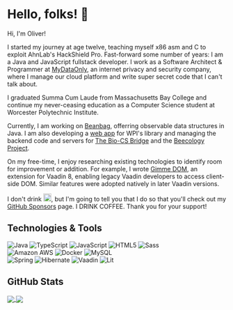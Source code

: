 # Hello, folks! 👋

Hi, I'm Oliver!

I started my journey at age twelve, teaching myself x86 asm and C to exploit AhnLab's HackShield Pro. Fast-forward some number of years: I am a Java and JavaScript fullstack developer. I work as a Software Architect & Programmer at [MyDataOnly](https://mydataonly.com/), an internet privacy and security company, where I manage our cloud platform and write super secret code that I can't talk about.

I graduated Summa Cum Laude from Massachusetts Bay College and continue my never-ceasing education as a Computer Science student at Worcester Polytechnic Institute.

Currently, I am working on [Beanbag](https://github.com/oliveryasuna/beanbag), offerring observable data structures in Java. I am also developing a [web app](https://github.com/WPI-Gordon-Library) for WPI's library and managing the backend code and servers for [The Bio-CS Bridge](https://biocsbridge.wpi.edu/) and the [Beecology Project](https://beecology.wpi.edu/).

On my free-time, I enjoy researching existing technologies to identify room for improvement or addition. For example, I wrote [Gimme DOM](https://github.com/oliveryasuna/gimme-dom), an extension for Vaadin 8, enabling legacy Vaadin developers to access client-side DOM. Similar features were adopted natively in later Vaadin versions.

I don't drink <img src="https://raw.githubusercontent.com/Rush/Font-Awesome-SVG-PNG/master/black/svg/coffee.svg" alt="coffee" width="18px"/>, but I'm going to tell you that I do so that you'll check out my [GitHub Sponsors](https://github.com/sponsors/oliveryasuna) page. I DRINK COFFEE. Thank you for your support!

## Technologies & Tools

![Java](https://a11ybadges.com/badge?logo=java)
![TypeScript](https://a11ybadges.com/badge?logo=typescript)
![JavaScript](https://a11ybadges.com/badge?logo=javascript)
![HTML5](https://a11ybadges.com/badge?logo=html5)
![Sass](https://a11ybadges.com/badge?logo=sass)<br/>
![Amazon AWS](https://a11ybadges.com/badge?logo=amazonaws)
![Docker](https://a11ybadges.com/badge?logo=docker)
![MySQL](https://a11ybadges.com/badge?logo=mysql)<br/>
![Spring](https://a11ybadges.com/badge?logo=spring)
![Hibernate](https://a11ybadges.com/badge?logo=hibernate)
![Vaadin](https://a11ybadges.com/badge?logo=vaadin)
![Lit](https://a11ybadges.com/badge?logo=lit)

## GitHub Stats

<a href="https://github.com/oliveryasuna">
  <img align="center" src="https://github-readme-stats.vercel.app/api?username=oliveryasuna&show_icons=true&line_height=27&count_private=true&text_color=000000&border_color=00abe7&icon_color=00abe7&bg_color=ffffff&hide_rank=true&disable_animations=true"/>
</a>
<a href="https://github.com/oliveryasuna">
  <img align="center" src="https://github-readme-stats.vercel.app/api/top-langs/?username=oliveryasuna&text_color=000000&border_color=00abe7&bg_color=ffffff&langs_count=3" />
</a>
